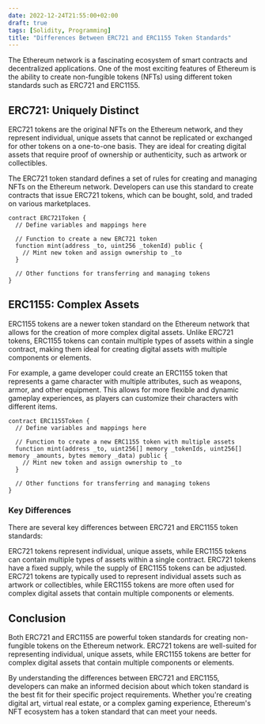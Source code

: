 ```yaml
---
date: 2022-12-24T21:55:00+02:00
draft: true
tags: [Solidity, Programming]
title: "Differences Between ERC721 and ERC1155 Token Standards"
---
```


The Ethereum network is a fascinating ecosystem of smart contracts and decentralized applications. One of the most exciting features of Ethereum is the ability to create non-fungible tokens (NFTs) using different token standards such as ERC721 and ERC1155.

## ERC721: Uniquely Distinct
ERC721 tokens are the original NFTs on the Ethereum network, and they represent individual, unique assets that cannot be replicated or exchanged for other tokens on a one-to-one basis. They are ideal for creating digital assets that require proof of ownership or authenticity, such as artwork or collectibles.

The ERC721 token standard defines a set of rules for creating and managing NFTs on the Ethereum network. Developers can use this standard to create contracts that issue ERC721 tokens, which can be bought, sold, and traded on various marketplaces.

```solidity
contract ERC721Token {
  // Define variables and mappings here

  // Function to create a new ERC721 token
  function mint(address _to, uint256 _tokenId) public {
    // Mint new token and assign ownership to _to
  }

  // Other functions for transferring and managing tokens
}
```

## ERC1155: Complex Assets
ERC1155 tokens are a newer token standard on the Ethereum network that allows for the creation of more complex digital assets. Unlike ERC721 tokens, ERC1155 tokens can contain multiple types of assets within a single contract, making them ideal for creating digital assets with multiple components or elements.

For example, a game developer could create an ERC1155 token that represents a game character with multiple attributes, such as weapons, armor, and other equipment. This allows for more flexible and dynamic gameplay experiences, as players can customize their characters with different items.

```solidity
contract ERC1155Token {
  // Define variables and mappings here

  // Function to create a new ERC1155 token with multiple assets
  function mint(address _to, uint256[] memory _tokenIds, uint256[] memory _amounts, bytes memory _data) public {
    // Mint new token and assign ownership to _to
  }

  // Other functions for transferring and managing tokens
}
```
### Key Differences
There are several key differences between ERC721 and ERC1155 token standards:

ERC721 tokens represent individual, unique assets, while ERC1155 tokens can contain multiple types of assets within a single contract.
ERC721 tokens have a fixed supply, while the supply of ERC1155 tokens can be adjusted.
ERC721 tokens are typically used to represent individual assets such as artwork or collectibles, while ERC1155 tokens are more often used for complex digital assets that contain multiple components or elements.


## Conclusion
Both ERC721 and ERC1155 are powerful token standards for creating non-fungible tokens on the Ethereum network. ERC721 tokens are well-suited for representing individual, unique assets, while ERC1155 tokens are better for complex digital assets that contain multiple components or elements.

By understanding the differences between ERC721 and ERC1155, developers can make an informed decision about which token standard is the best fit for their specific project requirements. Whether you're creating digital art, virtual real estate, or a complex gaming experience, Ethereum's NFT ecosystem has a token standard that can meet your needs.